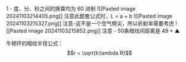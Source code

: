 1 - 度、分、秒之间的换算均为 60 进制
![[Pasted image 20241103214405.png]]
注意此题套公式时，L = a + b
![[Pasted image 20241103215327.png]]
注意-这不是一个空气劈尖，所以折射率需要考虑
![[Pasted image 20241103215852.png]]
注意 - 50条暗纹间距离是 49 * ▲ 


牛顿环的暗纹半径公式：
$$r = \sqrt{k\lambda R}$$
